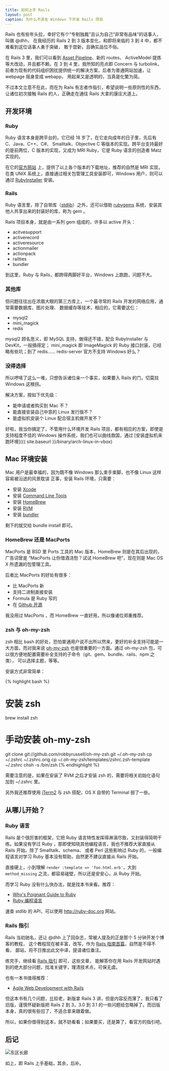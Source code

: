 ```yaml
---
title: 如何上手 Rails
layout: post
caption: 为什么不该在 Windows 下开发 Rails 项目
---
```


Rails 也有些年头拉，幸好它有个“专制独裁”且认为自己“非常有品味”的话事人，叫做 @dhh，
在我经历的 Rails 2 到 3 版本变化，和即将来临的 3 到 4 中，都不难看到这位话事人勇于突破，
敢于尝新，且确实品位不俗。

在 Rails 3 里，我们可以看到
[Asset Pipeline](http://guides.rubyonrails.org/asset_pipeline.html)、新的 routes、
ActiveModel 提炼等大改动，并且都不赖。在 3 到 4 里，我所知的亮点即 Concern 与 turbolink，
前者为现有的代码组织困扰提供统一的解决方案，后者为普通网站加速，让 webpage 摇身变成 webapp，
用起来又是透明的，当真是化繁为简。

不过本文立意不在此，而在为 Rails 有志者作指引，希望说明一些原则性的东西，让诸位初次接触 
Rails 的人，正确走在通往 Rails 大拿的康庄大道上。


## 开发环境

### Ruby

Ruby 语言本身是跨平台的，它已经 18 岁了，在它走向成年的日子里，先后有 C、Java、C++、C#、
Smalltalk、Objective C 等版本的实现。跨平台支持最好的是前两位，C 版本的实现，又成为 
MRI Ruby，它是 Ruby 语言的创造者 Matz 实现的。

在它的[官方网站](http://ruby-lang.org) 上，提供了以上各个版本的下载地址，推荐的自然是 MRI
实现，在类 UNIX 系统上，直接通过相关包管理工具安装即可，Windows 用户，则可以通过
[RubyInstaller](http://rubyinstaller.org/) 安装。

### Rails

Ruby 语言里，除了自带库（[stdlib](http://ruby-doc.org/stdlib-1.9.3/)）之外，还可以借助
[rubygems](http://rubygems.org) 系统，安装其他人共享出来的封装好的库，称为 gem 。

Rails 项目本身，就是由一系列 gem 组成的，许多以 active 开头：

- acitvesupport
- activerecord
- activeresource
- actionmailer
- actionpack
- railties
- bundler

到这里，Ruby 与 Rails，都跨得两脚好平台，Windows 上跑跑，问题不大。

### 其他库

但问题往往出在浓眉大眼的第三方库上，一个最寻常的 Rails 开发的网络应用，通常需要数据库、图片处理、
数据缓存等技术，相应的，它需要这仨：

- mysql2
- mini_magick
- redis

mysql2 顾名思义，即 MySQL 支持，做得还不错，配合 RubyInstaller 与 DevKit，一般搞得定；
mini_magick 即 ImageMagick 的 Ruby 接口封装，已经略有些坑；到了 redis…… redis-server
官方不支持 Windows 好么？

### 没得选择

所以啰嗦了这么一堆，只想告诉诸位亲一个事实，如果要入 Rails 的门，切莫拄 Windows 这根拐。

解决方案，按如下优先级：

- 能申请或者购买到 Mac 不？
- 能直接安装自己中意的 Linux 发行版不？
- 能虚拟机安装个 Linux 配合宿主机做开发不？

好啦，我当你搞定了，不管用什么环境开发 Rails 项目，都有相应的方案，即使是支持程度不佳的 
Windows 操作系统，我们也可以曲线救国，通过
[安装虚拟机来跑环境]({{ site.baseurl }}/binary/arch-linux-in-vbox)

## Mac 环境安装

Mac 用户是最幸福的，因为既不像 Windows 那么束手束脚，也不像 Linux 这样容易被沿途的风景耽误
正事，安装 Rails 环境，只需要：

- 安装 [Xcode](https://developer.apple.com/xcode/)
- 安装 [Command Line Tools](https://developer.apple.com/downloads/)
- 安装 [HomeBrew](http://mxcl.github.io/homebrew/)
- 安装 [RVM](http://rvm.io/)
- 安装 [bundler](http://gembundler.com/)

剩下的就交给 bundle install 即可。

### HomeBrew 还是 MacPorts

MacPorts 是 BSD 里 Ports 工具的 Mac 版本，HomeBrew 则是在其后出现的，广告词曾是
“MacPorts 让你借酒浇愁？试试 HomeBrew 吧”，现在则是 Mac OS X 所遗漏的包管理工具。

后者比 MacPorts 的好处有很多：

- 比 MacPorts 新
- 支持二进制直接安装
- Formula 是 Ruby 写的
- 在 [Github 开源](https://github.com/mxcl/homebrew)

我没用过 MacPorts ，而 HomeBrew 一直好用，所以像诸位郑重推荐。

### zsh 与 oh-my-zsh

zsh 相比 bash 的好处，恐怕普通用户说不出所以然来，更好的补全支持可能是一大方面，而对我来说
[oh-my-zsh](https://github.com/robbyrussell/oh-my-zsh) 也是很重要的一方面。通过 
oh-my-zsh 包，可以很方便地配置需要补全支持的子命令（git、gem、bundle、rails、npm 之类），
可以选择主题，等等。

安装方式非常简单：

{% highlight bash %}
# 安装 zsh
brew install zsh

# 手动安装 oh-my-zsh
git clone git://github.com/robbyrussell/oh-my-zsh.git ~/.oh-my-zsh
cp ~/.zshrc ~/.zshrc.orig
cp ~/.oh-my-zsh/templates/zshrc.zsh-template ~/.zshrc
chsh -s /bin/zsh
{% endhighlight %}

需要注意的是，如果在安装了 RVM 之后才安装 zsh 的，需要将相关初始化语句加到 ~/.zshrc 里。

另外我还推荐使用 [iTerm2](http://www.iterm2.com/) 与 zsh 搭配，OS X 自带的 Terminal
弱了一些。

## 从哪儿开始？

### Ruby 语言

Rails 是个很厉害的框架，它把 Ruby 语言特性发挥得淋漓尽致，又封装得简明干练。如果没有学过 
Ruby ，那即使知晓其他编程语言，我也不推荐大家直接从 Rails 开始。除了 Smalltalk、schema、
或者 Perl 这些影响过 Ruby 的，一般编程语言对学习 Ruby 基本没有帮助，自然更不建议直接从 
Rails 开始。

直接硬上，小到理解 `render :template => 'foo.html.erb'`，大到 `method_missing`
之流，都容易碰壁，所以还是安安心，从 Ruby 开始。

而学习 Ruby 没有什么快办法，就是找本书来看。推荐：

- [Why's Poignant Guide to Ruby](http://mislav.uniqpath.com/poignant-guide/)
- [Ruby 编程语言](http://book.douban.com/subject/3329887/)

速查 stdlib 的 API，可以使用 <http://ruby-doc.org> 网站。

### Rails 指引

Rails 当初驰名，还让 @dhh 上了回杂志，常被人提及的正是那个 5 分钟开发个博客的教程，
这个教程现在被丰富，改写，作为
[Rails 指南首篇](http://guides.rubyonrails.org/getting_started.html)，自然是不得不看，
鄙站，将不日推出此文中译，提请诸位垂注。

练完手，继续看 [Rails 指引](http://guides.rubyonrails.org/index.html) 即可，这些文章，
能解答你在用 Rails 开发网站时遇到的绝大部分问题，找准关键字，理清技术点，可保无虞。

也有一本书值得推荐：

- [Agile Web Development with Rails](http://book.douban.com/subject/1416743/)

但这本书有几个问题，比较老，新版拿 Rails 3 讲，但是内容反而薄了，我只看了旧版，谨慎怀疑新版把
Rails 2 到 3，3.0 到 3.1 的一些问题给忽略掉了。而旧版本身，真的很有些旧了，不适合拿来跟着做。

所以，如果你借得到这本，就不妨看看；如果要买，还是算了，看官方的指引吧。

## 后记

![东区长廊](http://pic.yupoo.com/yicai-cyj_v/CMYZob6E/4Oovj.jpg)

如上，即 Rails 上手基础，其余，后补。
